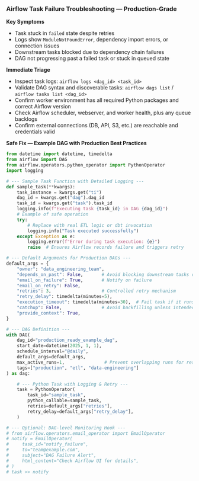 ### Airflow Task Failure Troubleshooting — Production-Grade

**Key Symptoms**
- Task stuck in `failed` state despite retries
- Logs show `ModuleNotFoundError`, dependency import errors, or connection issues
- Downstream tasks blocked due to dependency chain failures
- DAG not progressing past a failed task or stuck in queued state

**Immediate Triage**
- Inspect task logs: `airflow logs <dag_id> <task_id>`
- Validate DAG syntax and discoverable tasks: `airflow dags list` / `airflow tasks list <dag_id>`
- Confirm worker environment has all required Python packages and correct Airflow version
- Check Airflow scheduler, webserver, and worker health, plus any queue backlogs
- Confirm external connections (DB, API, S3, etc.) are reachable and credentials valid

**Safe Fix — Example DAG with Production Best Practices**
```python
from datetime import datetime, timedelta
from airflow import DAG
from airflow.operators.python_operator import PythonOperator
import logging

# --- Sample Task Function with Detailed Logging ---
def sample_task(**kwargs):
    task_instance = kwargs.get("ti")
    dag_id = kwargs.get("dag").dag_id
    task_id = kwargs.get("task").task_id
    logging.info(f"Executing task {task_id} in DAG {dag_id}")
    # Example of safe operation
    try:
        # Replace with real ETL logic or dbt invocation
        logging.info("Task executed successfully")
    except Exception as e:
        logging.error(f"Error during task execution: {e}")
        raise  # Ensures Airflow records failure and triggers retry

# --- Default Arguments for Production DAGs ---
default_args = {
    "owner": "data_engineering_team",
    "depends_on_past": False,       # Avoid blocking downstream tasks due to past failures
    "email_on_failure": True,       # Notify on failure
    "email_on_retry": False,
    "retries": 3,                   # Controlled retry mechanism
    "retry_delay": timedelta(minutes=5),
    "execution_timeout": timedelta(minutes=30),  # Fail task if it runs too long
    "catchup": False,               # Avoid backfilling unless intended
    "provide_context": True,
}

# --- DAG Definition ---
with DAG(
    dag_id="production_ready_example_dag",
    start_date=datetime(2025, 1, 1),
    schedule_interval="@daily",
    default_args=default_args,
    max_active_runs=1,               # Prevent overlapping runs for resource-heavy DAGs
    tags=["production", "etl", "data-engineering"]
) as dag:

    # --- Python Task with Logging & Retry ---
    task = PythonOperator(
        task_id="sample_task",
        python_callable=sample_task,
        retries=default_args["retries"],
        retry_delay=default_args["retry_delay"],
    )

# --- Optional: DAG-level Monitoring Hook ---
# from airflow.operators.email_operator import EmailOperator
# notify = EmailOperator(
#     task_id="notify_failure",
#     to="team@example.com",
#     subject="DAG Failure Alert",
#     html_content="Check Airflow UI for details",
# )
# task >> notify